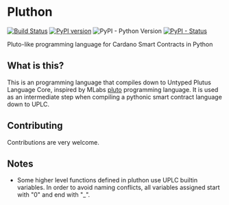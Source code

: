 Pluthon
=======
[![Build Status](https://app.travis-ci.com/OpShin/pluthon.svg?branch=master)](https://app.travis-ci.com/OpShin/pluthon)
 [![PyPI version](https://badge.fury.io/py/pluthon.svg)](https://pypi.org/project/pluthon/)
 ![PyPI - Python Version](https://img.shields.io/pypi/pyversions/pluthon.svg)
 [![PyPI - Status](https://img.shields.io/pypi/status/pluthon.svg)](https://pypi.org/project/pluthon/)


Pluto-like programming language for Cardano Smart Contracts in Python

## What is this?

This is an programming language that compiles down to Untyped Plutus Language Core, inspired by MLabs [pluto](https://github.com/Plutonomicon/pluto)
programming language.
It is used as an intermediate step when compiling a pythonic smart contract language down to UPLC.


## Contributing

Contributions are very welcome.

## Notes

- Some higher level functions defined in pluthon use UPLC builtin variables. In order to avoid naming conflicts, all variables assigned start with "0" and end with "_".
